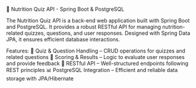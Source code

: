 🍏 Nutrition Quiz API - Spring Boot & PostgreSQL

The Nutrition Quiz API is a back-end web application built with Spring Boot and PostgreSQL. It provides a robust RESTful API for managing nutrition-related quizzes, questions, and user responses. Designed with Spring Data JPA, it ensures efficient database interactions.

Features:
📝 Quiz & Question Handling – CRUD operations for quizzes and related questions
🎯 Scoring & Results – Logic to evaluate user responses and provide feedback
🔄 RESTful API – Well-structured endpoints following REST principles
📊 PostgreSQL Integration – Efficient and reliable data storage with JPA/Hibernate
